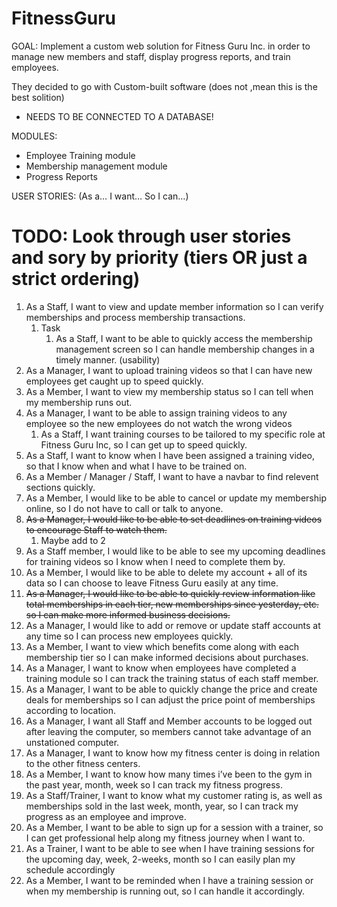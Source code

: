 # FitnessGuru
GOAL: Implement a custom web solution for Fitness Guru Inc. in order to manage new members and staff, display progress reports, and train employees.


They decided to go with Custom-built software (does not ,mean this is the best solition)
+ NEEDS TO BE CONNECTED TO A DATABASE!

MODULES:
+ Employee Training module
+ Membership management module
+ Progress Reports

USER STORIES: (As a… I want… So I can…)
# TODO: Look through user stories and sory by priority (tiers OR just a strict ordering)

1. As a Staff, I want to view and update member information so I can verify memberships and process membership transactions.
    1. Task
        1. As a Staff, I want to be able to quickly access the membership management screen so I can handle membership changes in a timely manner. (usability)
2. As a Manager, I want to upload training videos so that I can have new employees get caught up to speed quickly.
3. As a Member, I want to view my membership status so I can tell when my membership runs out.
4. As a Manager, I want to be able to assign training videos to any employee so the new employees do not watch the wrong videos
    1. As a Staff, I want training courses to be tailored to my specific role at Fitness Guru Inc, so I can get up to speed quickly.
5. As a Staff, I want to know when I have been assigned a training video, so that I know when and what I have to be trained on.
6. As a Member / Manager / Staff, I want to have a navbar to find relevent sections quickly.
7. As a Member, I would like to be able to cancel or update my membership online, so I do not have to call or talk to anyone.
8. ~~As a Manager, I would like to be able to set deadlines on training videos to encourage Staff to watch them.~~
    1. Maybe add to 2
9. As a Staff member, I would like to be able to see my upcoming deadlines for training videos so I know when I need to complete them by.
10. As a Member, I would like to be able to delete my account + all of its data so I can choose to leave Fitness Guru easily at any time.
11. ~~As a Manager, I would like to be able to quickly review information like total memberships in each tier, new memberships since yesterday, etc. so I can make more informed business decisions.~~
12. As a Manager, I would like to add or remove or update staff accounts at any time so I can process new employees quickly.
13. As a Member, I want to view which benefits come along with each membership tier so I can make informed decisions about purchases.
14. As a Manager, I want to know when employees have completed a training module so I can track the training status of each staff member.
15. As a Manager, I want to be able to quickly change the price and create deals for memberships so I can adjust the price point of memberships according to location.
16. As a Manager, I want all Staff and Member accounts to be logged out after leaving the computer, so members cannot take advantage of an unstationed computer.
17. As a Manager, I want to know how my fitness center is doing in relation to the other fitness centers.
18. As a Member, I want to know how many times i’ve been to the gym in the past year, month, week so I can track my fitness progress.
19. As a Staff/Trainer, I want to know what my customer rating is, as well as memberships sold in the last week, month, year, so I can track my progress as an employee and improve.
20. As a Member, I want to be able to sign up for a session with a trainer, so I can get professional help along my fitness journey when I want to.
21. As a Trainer, I want to be able to see when I have training sessions for the upcoming day, week, 2-weeks, month so I can easily plan my schedule accordingly
22. As a Member, I want to be reminded when I have a training session or when my membership is running out, so I can handle it accordingly.
